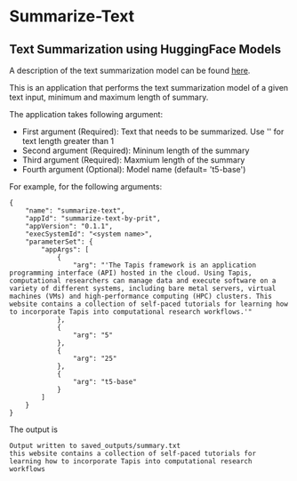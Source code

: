 # Summarize-Text
## Text Summarization using HuggingFace Models
A description of the text summarization model can be found [here](https://huggingface.co/docs/transformers/tasks/summarization).

This is an application that performs the text summarization model of a given text input, minimum and maximum length of summary.

The application takes following argument:
* First argument (Required): Text that needs to be summarized. Use '' for text length greater than 1
* Second argument (Required): Mininum length of the summary
* Third argument (Required): Maxmium length of the summary
* Fourth argument (Optional): Model name (default= 't5-base')

For example, for the following arguments:
```
{
    "name": "summarize-text",
    "appId": "summarize-text-by-prit",
    "appVersion": "0.1.1",
    "execSystemId": "<system name>",
    "parameterSet": {
        "appArgs": [
            {
                "arg": "'The Tapis framework is an application programming interface (API) hosted in the cloud. Using Tapis, computational researchers can manage data and execute software on a variety of different systems, including bare metal servers, virtual machines (VMs) and high-performance computing (HPC) clusters. This website contains a collection of self-paced tutorials for learning how to incorporate Tapis into computational research workflows.'"
            },
            {
                "arg": "5"
            },
            {
                "arg": "25"
            },
            {
                "arg": "t5-base"
            }
        ]
    }
}
```

The output is
```
Output written to saved_outputs/summary.txt
this website contains a collection of self-paced tutorials for learning how to incorporate Tapis into computational research workflows
```
